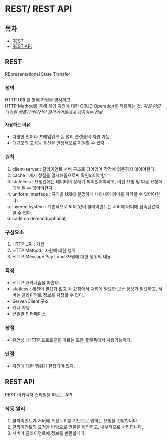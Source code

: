 # REST/ REST API 
## 목차
- [REST](#REST)
- [REST API](#REST-API)

## REST
REpresentational State Transfer
### 정의
HTTP URI 를 통해 자원을 명시하고,  
HTTP Method를 통해 해당 자원에 대한 CRUD Operation을 적용하는 것.
*자원 이란, 다양한 애플리케이션이 클라이언트에게 제공하는 정보*
#### 사용하는 이유
- 다양한 언어나 프레임워크 등 멀티 플랫폼의 지원 가능  
- 대규모의 고성능 통신을 안정적으로 지원할 수 있다.
### 원칙
1. client-server : 클라이언트 서버 구조로 되어있어 각각에 의존하지 않아야한다.
2. cache : 캐시 성질을 명시해줌으로써 확인되어야함
3. stateless : 요청간에는 데이터의 상태가 되어있어야하고, 이전 요청 및 다음 요청에 대해 알 수 없어야한다.
4. uniform interface : 규칙을 URI에 분명하게 나타내어 의미를 파악할 수 있어야한다.
5. layered system : 계층적으로 되어 있어 클라이언트는 서버에 어디에 접속된건지 알 수 없다.
6. cade on demand(optional)
### 구성요소
1. HTTP URI : 자원
2. HTTP Method : 자원에 대한 행위
3. HTTP Message Pay Load :자원에 대한 행위의 내용
### 특징
- HTTP 매커니즘을 따른다.
- statless : 세션이 필요가 없고 각 요청에서 처리에 필요한 모든 정보가 필요하고, 서버는 클라이언트 정보를 저장할 수 없다.
- Server/Client 구조
- 캐시 가능
- 균일한 인터페이스
### 장점
- 유연성 : HTTP 프로토콜을 따르는 모든 플랫폼에서 사용가능하다.
### 단점
- 자원에 대한 행위가 한정되어 있다.
## REST API
REST 아키텍쳐 스타일을 따르는 API
### 작동 원리
1. 클라이언트가 서버에 특정 URI를 기반으로 원하는 요청을 전달합니다.
2. 클라이언트의 요청을 바탕으로 권한을 확인하고, 내부적으로 처리합니다.
3. 서버가 클라이언트에 정보를 반환합니다.
